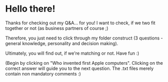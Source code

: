 # Hello there!

Thanks for checking out my Q&A... for you! I want to check, if we two fit together or not (as business partners of course ;)

Therefore, you just need to click through my folder construct (3 questions - general knowledge, personality and decision making). 

Ultimately, you will find out, if we're matching or not. Have fun :)

(Begin by clicking on "Who invented first Apple computers". Clicking on the correct answer will guide you to the next question. The .txt files merely contain non mandatory comments :)
